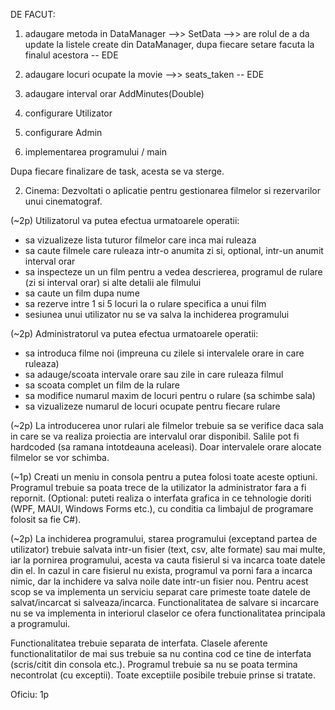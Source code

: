 DE FACUT:

1. adaugare metoda in DataManager -->> SetData -->> are rolul de a da update la listele create din DataManager, dupa fiecare setare facuta la finalul acestora -- EDE

2. adaugare locuri ocupate la movie -->> seats_taken -- EDE

3. adaugare interval orar AddMinutes(Double)

4. configurare Utilizator 

5. configurare Admin 

6. implementarea programului / main

Dupa fiecare finalizare de task, acesta se va sterge.

2. Cinema:
Dezvoltati o aplicatie pentru gestionarea filmelor si rezervarilor unui cinematograf.

(~2p)
Utilizatorul va putea efectua urmatoarele operatii:
- sa vizualizeze lista tuturor filmelor care inca mai ruleaza
- sa caute filmele care ruleaza intr-o anumita zi si, optional, intr-un anumit interval orar
- sa inspecteze un un film pentru a vedea descrierea, programul de rulare (zi si interval orar) si alte detalii ale filmului
- sa caute un film dupa nume
- sa rezerve intre 1 si 5 locuri la o rulare specifica a unui film
- sesiunea unui utilizator nu se va salva la inchiderea programului

(~2p)
Administratorul va putea efectua urmatoarele operatii:
- sa introduca filme noi (impreuna cu zilele si intervalele orare in care ruleaza)
- sa adauge/scoata intervale orare sau zile in care ruleaza filmul
- sa scoata complet un film de la rulare
- sa modifice numarul maxim de locuri pentru o rulare (sa schimbe sala)
- sa vizualizeze numarul de locuri ocupate pentru fiecare rulare

(~2p)
La introducerea unor rulari ale filmelor trebuie sa se verifice daca sala in care se va realiza proiectia are intervalul orar disponibil. Salile pot fi hardcoded (sa ramana intotdeauna aceleasi). Doar intervalele orare alocate filmelor se vor schimba.

(~1p)
Creati un meniu in consola pentru a putea folosi toate aceste optiuni. Programul trebuie sa poata trece de la utilizator la administrator fara a fi repornit. (Optional: puteti realiza o interfata grafica in ce tehnologie doriti (WPF, MAUI, Windows Forms etc.), cu conditia ca limbajul de programare folosit sa fie C#).

(~2p)
La inchiderea programului, starea programului (exceptand partea de utilizator) trebuie salvata intr-un fisier (text, csv, alte formate) sau mai multe, iar la pornirea programului, acesta va cauta fisierul si va incarca toate datele din el. In cazul in care fisierul nu exista, programul va porni fara a incarca nimic, dar la inchidere va salva noile date intr-un fisier nou. Pentru acest scop se va implementa un serviciu separat care primeste toate datele de salvat/incarcat si salveaza/incarca. Functionalitatea de salvare si incarcare nu se va implementa in interiorul claselor ce ofera functionalitatea principala a programului.

Functionalitatea trebuie separata de interfata. Clasele aferente functionalitatilor de mai sus trebuie sa nu contina cod ce tine de interfata (scris/citit din consola etc.). Programul trebuie sa nu se poata termina necontrolat (cu exceptii). Toate exceptiile posibile trebuie prinse si tratate.

Oficiu: 1p
